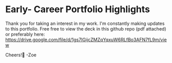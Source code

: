 # Early- Career Portfolio Highlights
Thank you for taking an interest in my work. I'm constantly making updates to this portfolio. 
Free free to view the deck in this github repo (pdf attached) or preferably here: https://drive.google.com/file/d/1gs7IGijcZMZqYqxuW6RLfBo3AFN7fL9m/view

Cheers!🎉
-Zoe
